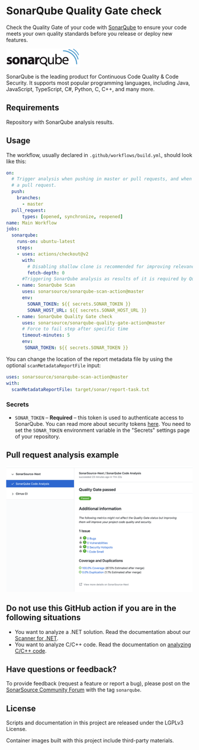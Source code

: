# SonarQube Quality Gate check

Check the Quality Gate of your code with [SonarQube](https://www.sonarqube.org/) to ensure your code meets your own quality standards before you release or deploy new features.

<img src="./images/SonarQube-72px.png">

SonarQube is the leading product for Continuous Code Quality & Code Security. It supports most popular programming languages, including Java, JavaScript, TypeScript, C#, Python, C, C++, and many more.

## Requirements

Repository with SonarQube analysis results.

## Usage

The workflow, usually declared in `.github/workflows/build.yml`, should look like this:

```yaml
on:
  # Trigger analysis when pushing in master or pull requests, and when creating
  # a pull request. 
  push:
    branches:
      - master
  pull_request:
      types: [opened, synchronize, reopened]
name: Main Workflow
jobs:
  sonarqube:
    runs-on: ubuntu-latest
    steps:
    - uses: actions/checkout@v2
      with:
        # Disabling shallow clone is recommended for improving relevancy of reporting
        fetch-depth: 0
      #Triggering SonarQube analysis as results of it is required by Quality Gate check
    - name: SonarQube Scan
      uses: sonarsource/sonarqube-scan-action@master
      env:
        SONAR_TOKEN: ${{ secrets.SONAR_TOKEN }}
        SONAR_HOST_URL: ${{ secrets.SONAR_HOST_URL }}
    - name: SonarQube Quality Gate check
      uses: sonarsource/sonarqube-quality-gate-action@master
      # Force to fail step after specific time
      timeout-minutes: 5
      env:
       SONAR_TOKEN: ${{ secrets.SONAR_TOKEN }}

```

You can change the location of the report metadata file by using the optional `scanMetadataReportFile` input:

```yaml
uses: sonarsource/sonarqube-scan-action@master
with:
  scanMetadataReportFile: target/sonar/report-task.txt
```

### Secrets

- `SONAR_TOKEN` – **Required** – this token is used to authenticate access to SonarQube. You can read more about security tokens [here](https://docs.sonarqube.org/latest/user-guide/user-token/). You need to set the `SONAR_TOKEN` environment variable in the "Secrets" settings page of your repository.

## Pull request analysis example

<img src="./images/SonarQube-analysis-in-Checks.png">

## Do not use this GitHub action if you are in the following situations

* You want to analyze a .NET solution. Read the documentation about our [Scanner for .NET](https://docs.sonarqube.org/latest/analysis/scan/sonarscanner-for-msbuild/).
* You want to analyze C/C++ code. Read the documentation on [analyzing C/C++ code](https://docs.sonarqube.org/latest/analysis/languages/cfamily/).

## Have questions or feedback?

To provide feedback (request a feature or report a bug), please post on the [SonarSource Community Forum](https://community.sonarsource.com/) with the tag `sonarqube`.

## License

Scripts and documentation in this project are released under the LGPLv3 License.

Container images built with this project include third-party materials.
